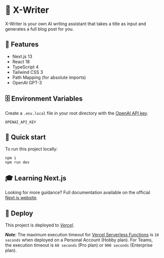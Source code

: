# 📝 X-Writer

X-Writer is your own AI writing assistant that takes a title as input and generates a full blog post for you.

## 🦄 Features

- Next.js 13
- React 18
- TypeScript 4
- Tailwind CSS 3
- Path Mapping (for absolute imports)
- OpenAI GPT-3

## 🗄️ Environment Variables

Create a `.env.local` file in your root directory with the [OpenAI API key](https://beta.openai.com/account/api-keys).

```
OPENAI_API_KEY
```

## 🚀 Quick start

To run this project locally:

```shell
npm i
npm run dev
```

## 🎓 Learning Next.js

Looking for more guidance? Full documentation available on the official [Next.js website](https://nextjs.org).

## 💫 Deploy

This project is deployed to _[Vercel](https://vercel.com)_.

**_Note_**: The maximum execution timeout for [Vercel Serverless Functions](https://vercel.com/docs/concepts/functions/serverless-functions) is `10 seconds` when deployed on a Personal Account (Hobby plan). For Teams, the execution timeout is `60 seconds` (Pro plan) or `900 seconds` (Enterprise plan).
